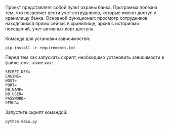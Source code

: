 Проект представляет собой пульт охраны банка. Программа полезна тем, что позволяет вести учет сотрудников, которые имеют доступ к хранилищу банка. Основной функционал: просмотр сотрудников находящихся прямо сейчас в хранилище, архив с историями посещений, учет активных карт доступа.  

Команда для установки зависимостей:
``` 
pip install -r requirements.txt
``` 
Перед тем как запускать скрипт, необходимо установить зависимости в файле .env, такие как:
``` 
SECRET_KEY=
ENGINE=
HOST=
PORT=
DB_NAME=
DB_USER=
PASSWORD=
DEBUG=
``` 

Запустите скрипт командой:
```
python main.py
```